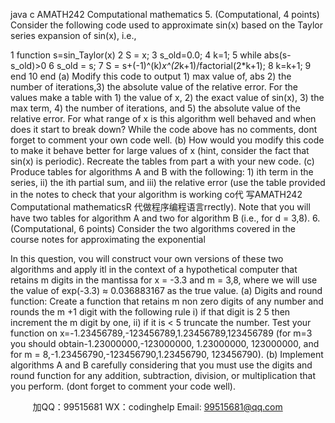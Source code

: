 java c
AMATH242 Computational mathematics
5. (Computational, 4 points) Consider the following code used to approximate sin(x) based on the Taylor series expansion of sin(x), i.e.,

1 function s=sin_Taylor(x)
2 S = x;
3 s_old=0.0;
4 k=1;
5 while abs(s-s_old)>0
6 s_old = s;
7 S = s+(-1)^(k)*x^(2*k+1)/factorial(2*k+1);
8 k=k+1;
9 end 
10 end 
(a) Modify this code to output 1) max value of, abs 2) the number of iterations,3) the absolute value of the relative error. For the values  make a table with 1) the value of x, 2) the exact value of sin(x), 3) the max term, 4) the number of iterations, and 5) the absolute value of the relative error. For what range of x is this algorithm well behaved and when does it start to break down? While the code above has no comments, dont forget to comment your own code well.
(b) How would you modify this code to make it behave better for large values of x (hint, consider the fact that sin(x) is periodic). Recreate the tables from part a with your new code.
(c) Produce tables for algorithms A and B with the following: 1) ith term in the series, ii) the ith partial sum, and iii) the relative error (use the table provided in the notes to check that your algorithm is working co代 写AMATH242 Computational mathematicsR
代做程序编程语言rrectly). Note that you will have two tables for algorithm A and two for algorithm B (i.e., for d = 3,8).
6. (Computational, 6 points) Consider the two algorithms covered in the course notes for approximating the exponential

In this question, vou will construct vour own versions of these two algorithms and apply itl in the context of a hypothetical computer that retains m digits in the mantissa for x = -3.3 and m = 3,8, where we will use the value of exp(-3.3) ≈ 0.036883167 as the true value.
(a) Digits and round function: Create a function that retains m non zero digits of any number and rounds the m +1 digit with the following rule i) if that digit is 2 5 then increment the m digit by one, ii) if it is < 5 truncate the number. Test your function on x=-1.23456789,-123456789,1.23456789,123456789 (for m=3 you should obtain-1.23000000,-123000000, 1.23000000, 123000000, and for m = 8,-1.23456790,-123456790,1.23456790, 123456790).
(b) Implement algorithms A and B carefully considering that you must use the digits and round function for any addition, subtraction, division, or multiplication that you perform. (dont forget to comment your code well).











         
加QQ：99515681  WX：codinghelp  Email: 99515681@qq.com
